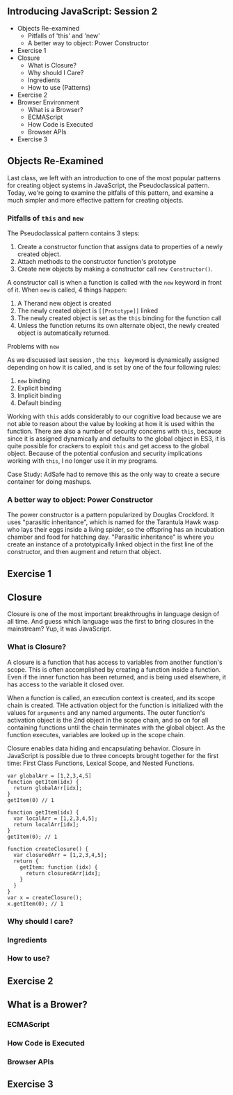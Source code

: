 ## Introducing JavaScript: Session 2

- Objects Re-examined
  - Pitfalls of 'this' and 'new'
  - A better way to object: Power Constructor
- Exercise 1
- Closure
  - What is Closure?
  - Why should I Care?
  - Ingredients
  - How to use (Patterns)
- Exercise 2
- Browser Environment
  - What is a Browser?
  - ECMAScript
  - How Code is Executed
  - Browser APIs
- Exercise 3

## Objects Re-Examined

Last class, we left with an introduction to one of the most popular patterns for creating object systems in JavaScript, the Pseudoclassical pattern. Today, we're going to examine the pitfalls of this pattern, and examine a much simpler and more effective pattern for creating objects.

### Pitfalls of `this` and `new`

The Pseudoclassical pattern contains 3 steps:
1. Create a constructor function that assigns data to properties of a newly created object.
2. Attach methods to the constructor function's prototype
3. Create new objects by making a constructor call `new Constructor()`.

A constructor call is when a function is called with the `new` keyword in front of it. When `new` is called, 4 things happen:
1. A Therand new object is created
2. The newly created object is `[[Prototype]]` linked
3. The newly created object is set as the `this` binding for the function call
4. Unless the function returns its own alternate object, the newly created object is automatically returned.

Problems with `new`

As we discussed last session , the `this ` keyword is dynamically assigned depending on how it is called, and is set by one of the four following rules:
1. `new` binding
2. Explicit binding
3. Implicit binding
4. Default binding

Working with `this` adds considerably to our cognitive load because we are not able to reason about the value by looking at how it is used within the function. There are also a number of security concerns with `this`, because since it is assigned dynamically and defaults to the global object in ES3, it is quite possible for crackers to exploit `this` and get access to the global object. Because of the potential confusion and security implications working with `this`, I no longer use it in my programs.

Case Study: AdSafe had to remove this as the only way to create a secure container for doing mashups.

### A better way to object: Power Constructor

The power constructor is a pattern popularized by Douglas Crockford. It uses "parasitic inheritance", which is named for the Tarantula Hawk wasp who lays their eggs inside a living spider, so the offspring has an incubation chamber and food for hatching day. "Parasitic inheritance" is where you create an instance of a prototypically linked object in the first line of the constructor, and then augment and return that object.

## Exercise 1

## Closure

Closure is one of the most important breakthroughs in language design of all time. And guess which language was the first to bring closures in the mainstream? Yup, it was JavaScript.

### What is Closure?

A closure is a function that has access to variables from another function's scope. This is often accomplished by creating a function inside a function. Even if the inner function has been returned, and is being used elsewhere, it has access to the variable it closed over.

When a function is called, an execution context is created, and its scope chain is created. THe activation object for the function is initialized with the values for `arguments` and any named arguments. The outer function's activation object is the 2nd object in the scope chain, and so on for all containing functions until the chain terminates with the global object. As the function executes, variables are looked up in the scope chain.

Closure enables data hiding and encapsulating behavior. Closure in JavaScript is possible due to three concepts brought together for the first time: First Class Functions, Lexical Scope, and Nested Functions.

```
var globalArr = [1,2,3,4,5]
function getItem(idx) {
  return globalArr[idx];
}
getItem(0) // 1
```

```
function getItem(idx) {
  var localArr = [1,2,3,4,5];
  return localArr[idx];
}
getItem(0); // 1
```

```
function createClosure() {
  var closuredArr = [1,2,3,4,5];
  return {
    getItem: function (idx) {
      return closuredArr[idx];
    }
  }
}
var x = createClosure();
x.getItem(0); // 1
```

### Why should I care?
### Ingredients
### How to use?

## Exercise 2

## What is a Brower?
### ECMAScript
### How Code is Executed
### Browser APIs

## Exercise 3

